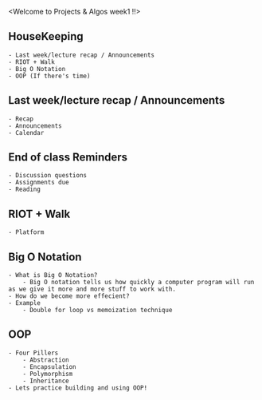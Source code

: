 <Welcome to Projects & Algos week1 !!>

## HouseKeeping
    - Last week/lecture recap / Announcements
    - RIOT + Walk
    - Big O Notation
    - OOP (If there's time)

## Last week/lecture recap / Announcements
    - Recap
    - Announcements
    - Calendar

## End of class Reminders
    - Discussion questions
    - Assignments due
    - Reading

## RIOT + Walk
    - Platform

## Big O Notation
    - What is Big O Notation? 
        - Big O notation tells us how quickly a computer program will run as we give it more and more stuff to work with.
    - How do we become more effecient? 
    - Example
        - Double for loop vs memoization technique

## OOP
    - Four Pillers
        - Abstraction
        - Encapsulation
        - Polymorphism
        - Inheritance
    - Lets practice building and using OOP!